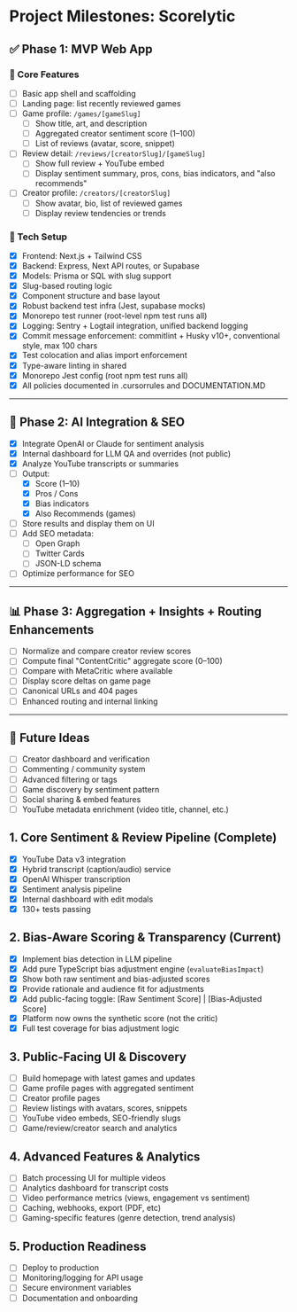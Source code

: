 # Project Milestones: Scorelytic

## ✅ Phase 1: MVP Web App

### 🎯 Core Features

- [ ] Basic app shell and scaffolding
- [ ] Landing page: list recently reviewed games
- [ ] Game profile: `/games/[gameSlug]`
  - [ ] Show title, art, and description
  - [ ] Aggregated creator sentiment score (1–100)
  - [ ] List of reviews (avatar, score, snippet)
- [ ] Review detail: `/reviews/[creatorSlug]/[gameSlug]`
  - [ ] Show full review + YouTube embed
  - [ ] Display sentiment summary, pros, cons, bias indicators, and "also recommends"
- [ ] Creator profile: `/creators/[creatorSlug]`
  - [ ] Show avatar, bio, list of reviewed games
  - [ ] Display review tendencies or trends

### 🔧 Tech Setup

- [x] Frontend: Next.js + Tailwind CSS
- [x] Backend: Express, Next API routes, or Supabase
- [x] Models: Prisma or SQL with slug support
- [x] Slug-based routing logic
- [x] Component structure and base layout
- [x] Robust backend test infra (Jest, supabase mocks)
- [x] Monorepo test runner (root-level npm test runs all)
- [x] Logging: Sentry + Logtail integration, unified backend logging
- [x] Commit message enforcement: commitlint + Husky v10+, conventional style, max 100 chars
- [x] Test colocation and alias import enforcement
- [x] Type-aware linting in shared
- [x] Monorepo Jest config (root npm test runs all)
- [x] All policies documented in .cursorrules and DOCUMENTATION.MD

---

## 🚀 Phase 2: AI Integration & SEO

- [x] Integrate OpenAI or Claude for sentiment analysis
- [x] Internal dashboard for LLM QA and overrides (not public)
- [x] Analyze YouTube transcripts or summaries
- [ ] Output:
  - [x] Score (1–10)
  - [x] Pros / Cons
  - [x] Bias indicators
  - [x] Also Recommends (games)
- [ ] Store results and display them on UI
- [ ] Add SEO metadata:
  - [ ] Open Graph
  - [ ] Twitter Cards
  - [ ] JSON-LD schema
- [ ] Optimize performance for SEO

---

## 📊 Phase 3: Aggregation + Insights + Routing Enhancements

- [ ] Normalize and compare creator review scores
- [ ] Compute final "ContentCritic" aggregate score (0–100)
- [ ] Compare with MetaCritic where available
- [ ] Display score deltas on game page
- [ ] Canonical URLs and 404 pages
- [ ] Enhanced routing and internal linking

---

## 📌 Future Ideas

- [ ] Creator dashboard and verification
- [ ] Commenting / community system
- [ ] Advanced filtering or tags
- [ ] Game discovery by sentiment pattern
- [ ] Social sharing & embed features
- [ ] YouTube metadata enrichment (video title, channel, etc.)

## 1. Core Sentiment & Review Pipeline (Complete)

- [x] YouTube Data v3 integration
- [x] Hybrid transcript (caption/audio) service
- [x] OpenAI Whisper transcription
- [x] Sentiment analysis pipeline
- [x] Internal dashboard with edit modals
- [x] 130+ tests passing

## 2. Bias-Aware Scoring & Transparency (Current)

- [x] Implement bias detection in LLM pipeline
- [x] Add pure TypeScript bias adjustment engine (`evaluateBiasImpact`)
- [x] Show both raw sentiment and bias-adjusted scores
- [x] Provide rationale and audience fit for adjustments
- [x] Add public-facing toggle: [Raw Sentiment Score] | [Bias-Adjusted Score]
- [x] Platform now owns the synthetic score (not the critic)
- [x] Full test coverage for bias adjustment logic

## 3. Public-Facing UI & Discovery

- [ ] Build homepage with latest games and updates
- [ ] Game profile pages with aggregated sentiment
- [ ] Creator profile pages
- [ ] Review listings with avatars, scores, snippets
- [ ] YouTube video embeds, SEO-friendly slugs
- [ ] Game/review/creator search and analytics

## 4. Advanced Features & Analytics

- [ ] Batch processing UI for multiple videos
- [ ] Analytics dashboard for transcript costs
- [ ] Video performance metrics (views, engagement vs sentiment)
- [ ] Caching, webhooks, export (PDF, etc)
- [ ] Gaming-specific features (genre detection, trend analysis)

## 5. Production Readiness

- [ ] Deploy to production
- [ ] Monitoring/logging for API usage
- [ ] Secure environment variables
- [ ] Documentation and onboarding
